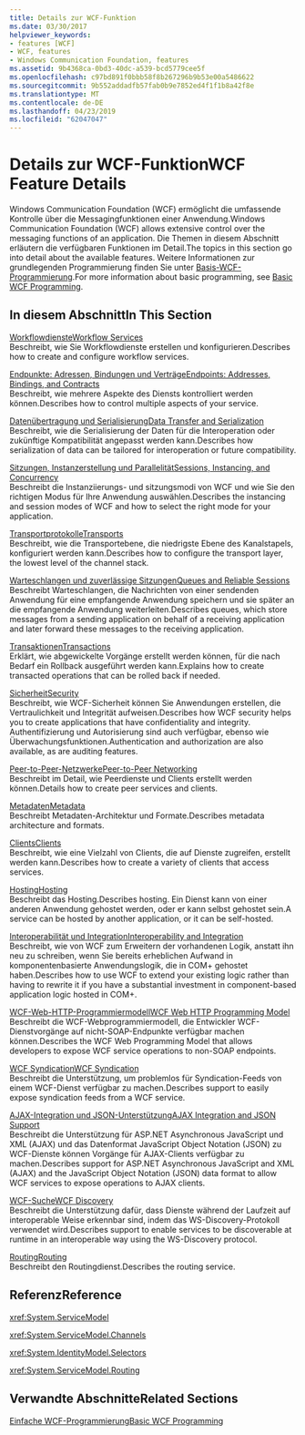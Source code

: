```yaml
---
title: Details zur WCF-Funktion
ms.date: 03/30/2017
helpviewer_keywords:
- features [WCF]
- WCF, features
- Windows Communication Foundation, features
ms.assetid: 9b4368ca-0bd3-40dc-a539-bcd5779cee5f
ms.openlocfilehash: c97bd891f0bbb58f8b267296b9b53e00a5486622
ms.sourcegitcommit: 9b552addadfb57fab0b9e7852ed4f1f1b8a42f8e
ms.translationtype: MT
ms.contentlocale: de-DE
ms.lasthandoff: 04/23/2019
ms.locfileid: "62047047"
---
```

# <a name="wcf-feature-details"></a><span data-ttu-id="6bfcd-102">Details zur WCF-Funktion</span><span class="sxs-lookup"><span data-stu-id="6bfcd-102">WCF Feature Details</span></span>
<span data-ttu-id="6bfcd-103">Windows Communication Foundation (WCF) ermöglicht die umfassende Kontrolle über die Messagingfunktionen einer Anwendung.</span><span class="sxs-lookup"><span data-stu-id="6bfcd-103">Windows Communication Foundation (WCF) allows extensive control over the messaging functions of an application.</span></span> <span data-ttu-id="6bfcd-104">Die Themen in diesem Abschnitt erläutern die verfügbaren Funktionen im Detail.</span><span class="sxs-lookup"><span data-stu-id="6bfcd-104">The topics in this section go into detail about the available features.</span></span> <span data-ttu-id="6bfcd-105">Weitere Informationen zur grundlegenden Programmierung finden Sie unter [Basis-WCF-Programmierung](../../../../docs/framework/wcf/basic-wcf-programming.md).</span><span class="sxs-lookup"><span data-stu-id="6bfcd-105">For more information about basic programming, see [Basic WCF Programming](../../../../docs/framework/wcf/basic-wcf-programming.md).</span></span>  
  
## <a name="in-this-section"></a><span data-ttu-id="6bfcd-106">In diesem Abschnitt</span><span class="sxs-lookup"><span data-stu-id="6bfcd-106">In This Section</span></span>  
 [<span data-ttu-id="6bfcd-107">Workflowdienste</span><span class="sxs-lookup"><span data-stu-id="6bfcd-107">Workflow Services</span></span>](../../../../docs/framework/wcf/feature-details/workflow-services.md)  
 <span data-ttu-id="6bfcd-108">Beschreibt, wie Sie Workflowdienste erstellen und konfigurieren.</span><span class="sxs-lookup"><span data-stu-id="6bfcd-108">Describes how to create and configure workflow services.</span></span>  
  
 [<span data-ttu-id="6bfcd-109">Endpunkte: Adressen, Bindungen und Verträge</span><span class="sxs-lookup"><span data-stu-id="6bfcd-109">Endpoints: Addresses, Bindings, and Contracts</span></span>](../../../../docs/framework/wcf/feature-details/endpoints-addresses-bindings-and-contracts.md)  
 <span data-ttu-id="6bfcd-110">Beschreibt, wie mehrere Aspekte des Diensts kontrolliert werden können.</span><span class="sxs-lookup"><span data-stu-id="6bfcd-110">Describes how to control multiple aspects of your service.</span></span>  
  
 [<span data-ttu-id="6bfcd-111">Datenübertragung und Serialisierung</span><span class="sxs-lookup"><span data-stu-id="6bfcd-111">Data Transfer and Serialization</span></span>](../../../../docs/framework/wcf/feature-details/data-transfer-and-serialization.md)  
 <span data-ttu-id="6bfcd-112">Beschreibt, wie die Serialisierung der Daten für die Interoperation oder zukünftige Kompatibilität angepasst werden kann.</span><span class="sxs-lookup"><span data-stu-id="6bfcd-112">Describes how serialization of data can be tailored for interoperation or future compatibility.</span></span>  
  
 [<span data-ttu-id="6bfcd-113">Sitzungen, Instanzerstellung und Parallelität</span><span class="sxs-lookup"><span data-stu-id="6bfcd-113">Sessions, Instancing, and Concurrency</span></span>](../../../../docs/framework/wcf/feature-details/sessions-instancing-and-concurrency.md)  
 <span data-ttu-id="6bfcd-114">Beschreibt die Instanziierungs- und sitzungsmodi von WCF und wie Sie den richtigen Modus für Ihre Anwendung auswählen.</span><span class="sxs-lookup"><span data-stu-id="6bfcd-114">Describes the instancing and session modes of WCF and how to select the right mode for your application.</span></span>  
  
 [<span data-ttu-id="6bfcd-115">Transportprotokolle</span><span class="sxs-lookup"><span data-stu-id="6bfcd-115">Transports</span></span>](../../../../docs/framework/wcf/feature-details/transports.md)  
 <span data-ttu-id="6bfcd-116">Beschreibt, wie die Transportebene, die niedrigste Ebene des Kanalstapels, konfiguriert werden kann.</span><span class="sxs-lookup"><span data-stu-id="6bfcd-116">Describes how to configure the transport layer, the lowest level of the channel stack.</span></span>  
  
 [<span data-ttu-id="6bfcd-117">Warteschlangen und zuverlässige Sitzungen</span><span class="sxs-lookup"><span data-stu-id="6bfcd-117">Queues and Reliable Sessions</span></span>](../../../../docs/framework/wcf/feature-details/queues-and-reliable-sessions.md)  
 <span data-ttu-id="6bfcd-118">Beschreibt Warteschlangen, die Nachrichten von einer sendenden Anwendung für eine empfangende Anwendung speichern und sie später an die empfangende Anwendung weiterleiten.</span><span class="sxs-lookup"><span data-stu-id="6bfcd-118">Describes queues, which store messages from a sending application on behalf of a receiving application and later forward these messages to the receiving application.</span></span>  
  
 [<span data-ttu-id="6bfcd-119">Transaktionen</span><span class="sxs-lookup"><span data-stu-id="6bfcd-119">Transactions</span></span>](../../../../docs/framework/wcf/feature-details/transactions-in-wcf.md)  
 <span data-ttu-id="6bfcd-120">Erklärt, wie abgewickelte Vorgänge erstellt werden können, für die nach Bedarf ein Rollback ausgeführt werden kann.</span><span class="sxs-lookup"><span data-stu-id="6bfcd-120">Explains how to create transacted operations that can be rolled back if needed.</span></span>  
  
 [<span data-ttu-id="6bfcd-121">Sicherheit</span><span class="sxs-lookup"><span data-stu-id="6bfcd-121">Security</span></span>](../../../../docs/framework/wcf/feature-details/security.md)  
 <span data-ttu-id="6bfcd-122">Beschreibt, wie WCF-Sicherheit können Sie Anwendungen erstellen, die Vertraulichkeit und Integrität aufweisen.</span><span class="sxs-lookup"><span data-stu-id="6bfcd-122">Describes how WCF security helps you to create applications that have confidentiality and integrity.</span></span> <span data-ttu-id="6bfcd-123">Authentifizierung und Autorisierung sind auch verfügbar, ebenso wie Überwachungsfunktionen.</span><span class="sxs-lookup"><span data-stu-id="6bfcd-123">Authentication and authorization are also available, as are auditing features.</span></span>  
  
 [<span data-ttu-id="6bfcd-124">Peer-to-Peer-Netzwerke</span><span class="sxs-lookup"><span data-stu-id="6bfcd-124">Peer-to-Peer Networking</span></span>](../../../../docs/framework/wcf/feature-details/peer-to-peer-networking.md)  
 <span data-ttu-id="6bfcd-125">Beschreibt im Detail, wie Peerdienste und Clients erstellt werden können.</span><span class="sxs-lookup"><span data-stu-id="6bfcd-125">Details how to create peer services and clients.</span></span>  
  
 [<span data-ttu-id="6bfcd-126">Metadaten</span><span class="sxs-lookup"><span data-stu-id="6bfcd-126">Metadata</span></span>](../../../../docs/framework/wcf/feature-details/metadata.md)  
 <span data-ttu-id="6bfcd-127">Beschreibt Metadaten-Architektur und Formate.</span><span class="sxs-lookup"><span data-stu-id="6bfcd-127">Describes metadata architecture and formats.</span></span>  
  
 [<span data-ttu-id="6bfcd-128">Clients</span><span class="sxs-lookup"><span data-stu-id="6bfcd-128">Clients</span></span>](../../../../docs/framework/wcf/feature-details/clients.md)  
 <span data-ttu-id="6bfcd-129">Beschreibt, wie eine Vielzahl von Clients, die auf Dienste zugreifen, erstellt werden kann.</span><span class="sxs-lookup"><span data-stu-id="6bfcd-129">Describes how to create a variety of clients that access services.</span></span>  
  
 [<span data-ttu-id="6bfcd-130">Hosting</span><span class="sxs-lookup"><span data-stu-id="6bfcd-130">Hosting</span></span>](../../../../docs/framework/wcf/feature-details/hosting.md)  
 <span data-ttu-id="6bfcd-131">Beschreibt das Hosting.</span><span class="sxs-lookup"><span data-stu-id="6bfcd-131">Describes hosting.</span></span> <span data-ttu-id="6bfcd-132">Ein Dienst kann von einer anderen Anwendung gehostet werden, oder er kann selbst gehostet sein.</span><span class="sxs-lookup"><span data-stu-id="6bfcd-132">A service can be hosted by another application, or it can be self-hosted.</span></span>  
  
 [<span data-ttu-id="6bfcd-133">Interoperabilität und Integration</span><span class="sxs-lookup"><span data-stu-id="6bfcd-133">Interoperability and Integration</span></span>](../../../../docs/framework/wcf/feature-details/interoperability-and-integration.md)  
 <span data-ttu-id="6bfcd-134">Beschreibt, wie von WCF zum Erweitern der vorhandenen Logik, anstatt ihn neu zu schreiben, wenn Sie bereits erheblichen Aufwand in komponentenbasierte Anwendungslogik, die in COM+ gehostet haben.</span><span class="sxs-lookup"><span data-stu-id="6bfcd-134">Describes how to use WCF to extend your existing logic rather than having to rewrite it if you have a substantial investment in component-based application logic hosted in COM+.</span></span>  
  
 [<span data-ttu-id="6bfcd-135">WCF-Web-HTTP-Programmiermodell</span><span class="sxs-lookup"><span data-stu-id="6bfcd-135">WCF Web HTTP Programming Model</span></span>](../../../../docs/framework/wcf/feature-details/wcf-web-http-programming-model.md)  
 <span data-ttu-id="6bfcd-136">Beschreibt die WCF-Webprogrammiermodell, die Entwickler WCF-Dienstvorgänge auf nicht-SOAP-Endpunkte verfügbar machen können.</span><span class="sxs-lookup"><span data-stu-id="6bfcd-136">Describes the WCF Web Programming Model that allows developers to expose WCF service operations to non-SOAP endpoints.</span></span>  
  
 [<span data-ttu-id="6bfcd-137">WCF Syndication</span><span class="sxs-lookup"><span data-stu-id="6bfcd-137">WCF Syndication</span></span>](../../../../docs/framework/wcf/feature-details/wcf-syndication.md)  
 <span data-ttu-id="6bfcd-138">Beschreibt die Unterstützung, um problemlos für Syndication-Feeds von einem WCF-Dienst verfügbar zu machen.</span><span class="sxs-lookup"><span data-stu-id="6bfcd-138">Describes support to easily expose syndication feeds from a WCF service.</span></span>  
  
 [<span data-ttu-id="6bfcd-139">AJAX-Integration und JSON-Unterstützung</span><span class="sxs-lookup"><span data-stu-id="6bfcd-139">AJAX Integration and JSON Support</span></span>](../../../../docs/framework/wcf/feature-details/ajax-integration-and-json-support.md)  
 <span data-ttu-id="6bfcd-140">Beschreibt die Unterstützung für ASP.NET Asynchronous JavaScript und XML (AJAX) und das Datenformat JavaScript Object Notation (JSON) zu WCF-Dienste können Vorgänge für AJAX-Clients verfügbar zu machen.</span><span class="sxs-lookup"><span data-stu-id="6bfcd-140">Describes support for ASP.NET Asynchronous JavaScript and XML (AJAX) and the JavaScript Object Notation (JSON) data format to allow WCF services to expose operations to AJAX clients.</span></span>  
  
 [<span data-ttu-id="6bfcd-141">WCF-Suche</span><span class="sxs-lookup"><span data-stu-id="6bfcd-141">WCF Discovery</span></span>](../../../../docs/framework/wcf/feature-details/wcf-discovery.md)  
 <span data-ttu-id="6bfcd-142">Beschreibt die Unterstützung dafür, dass Dienste während der Laufzeit auf interoperable Weise erkennbar sind, indem das WS-Discovery-Protokoll verwendet wird.</span><span class="sxs-lookup"><span data-stu-id="6bfcd-142">Describes support to enable services to be discoverable at runtime in an interoperable way using the WS-Discovery protocol.</span></span>  
  
 [<span data-ttu-id="6bfcd-143">Routing</span><span class="sxs-lookup"><span data-stu-id="6bfcd-143">Routing</span></span>](../../../../docs/framework/wcf/feature-details/routing.md)  
 <span data-ttu-id="6bfcd-144">Beschreibt den Routingdienst.</span><span class="sxs-lookup"><span data-stu-id="6bfcd-144">Describes the routing service.</span></span>  
  
## <a name="reference"></a><span data-ttu-id="6bfcd-145">Referenz</span><span class="sxs-lookup"><span data-stu-id="6bfcd-145">Reference</span></span>  
 <xref:System.ServiceModel>  
  
 <xref:System.ServiceModel.Channels>  
  
 <xref:System.IdentityModel.Selectors>  
  
 <xref:System.ServiceModel.Routing>  
  
## <a name="related-sections"></a><span data-ttu-id="6bfcd-146">Verwandte Abschnitte</span><span class="sxs-lookup"><span data-stu-id="6bfcd-146">Related Sections</span></span>  
 [<span data-ttu-id="6bfcd-147">Einfache WCF-Programmierung</span><span class="sxs-lookup"><span data-stu-id="6bfcd-147">Basic WCF Programming</span></span>](../../../../docs/framework/wcf/basic-wcf-programming.md)
